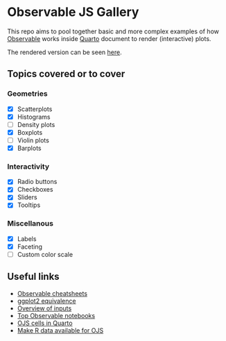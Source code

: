 
<!-- README.md is generated from README.Rmd. Please edit that file -->

# Observable JS Gallery

This repo aims to pool together basic and more complex examples of how
[Observable](https://observablehq.com/tutorials) works inside
[Quarto](https://quarto.org) document to render (interactive) plots.

The rendered version can be seen
[here](https://abichat.github.io/ojs-gallery/).

## Topics covered or to cover

### Geometries

- [x] Scatterplots
- [x] Histograms
- [ ] Density plots
- [x] Boxplots
- [ ] Violin plots
- [x] Barplots

### Interactivity

- [x] Radio buttons
- [x] Checkboxes
- [x] Sliders
- [x] Tooltips

### Miscellanous

- [x] Labels
- [x] Faceting
- [ ] Custom color scale

## Useful links

- [Observable
  cheatsheets](https://observablehq.com/@observablehq/plot-cheatsheets)
- [ggplot2
  equivalence](https://observablehq.com/@observablehq/ggplot2-plot-highlight)
- [Overview of inputs](https://observablehq.com/@observablehq/inputs)
- [Top Observable notebooks](https://observablehq.com/top)
- [OJS cells in
  Quarto](https://quarto.org/docs/interactive/ojs/ojs-cells.html)
- [Make R data available for
  OJS](https://quarto.org/docs/interactive/ojs/data-sources.html#python-and-r)
